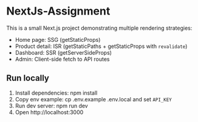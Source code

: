 # NextJs-Assignment

This is a small Next.js project demonstrating multiple rendering strategies:

- Home page: SSG (getStaticProps)
- Product detail: ISR (getStaticPaths + getStaticProps with `revalidate`)
- Dashboard: SSR (getServerSideProps)
- Admin: Client-side fetch to API routes

## Run locally

1. Install dependencies:
   npm install
2. Copy env example:
   cp .env.example .env.local
   and set `API_KEY`
3. Run dev server:
   npm run dev
4. Open http://localhost:3000
